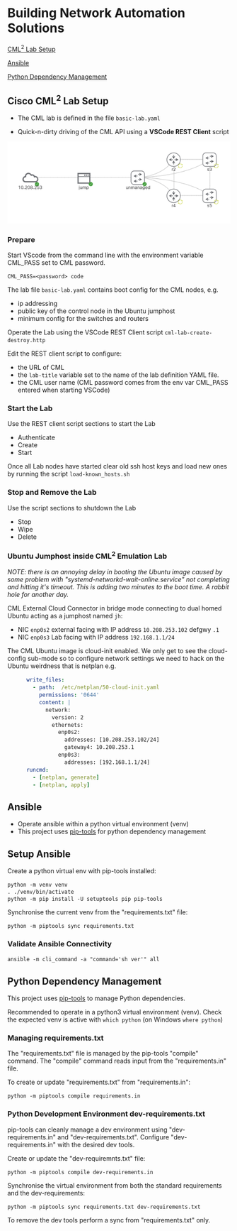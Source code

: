 # Building Network Automation Solutions

[CML<sup>2</sup> Lab Setup](#cisco-cml2-lab-setup)

[Ansible](#ansible)

[Python Dependency Management](#python-dependency-management)

## <a name="cisco-cml2-lab-setup"></a> Cisco CML<sup>2</sup> Lab Setup

- The CML lab is defined in the file `basic-lab.yaml`

- Quick-n-dirty driving of the CML API using a **VSCode REST Client** script

![](content/lab-screenshot.png)

### Prepare

Start VScode from the command line with the environment variable CML_PASS set
to CML password.


    CML_PASS=<password> code

The lab file `basic-lab.yaml` contains boot config for the CML nodes, e.g. 
- ip addressing
- public key of the control node in the Ubuntu jumphost
- minimum config for the switches and routers

Operate the Lab using the VSCode REST Client script `cml-lab-create-destroy.http`

Edit the REST client script to configure:
- the URL of CML 
- the `lab-title` variable set to the name of the lab definition YAML file.
- the CML user name (CML password comes from the env var CML_PASS entered when starting VSCode)

### Start the Lab

Use the REST client script sections to start the Lab

- Authenticate
- Create
- Start

Once all Lab nodes have started clear old ssh host keys and load new ones by
running the script `load-known_hosts.sh`

### Stop and Remove the Lab

Use the script sections to shutdown the Lab

- Stop
- Wipe
- Delete

### Ubuntu Jumphost inside CML<sup>2</sup> Emulation Lab

_NOTE: there is an annoying delay in booting the Ubuntu image caused by some
problem with "systemd-networkd-wait-online.service" not completing and
hitting it's timeout. This is adding two minutes to the boot time. A rabbit
hole for another day._

CML External Cloud Connector in bridge mode connecting to dual homed Ubuntu
acting as a jumphost named `jh`:

- NIC `enp0s2` external facing with IP address `10.208.253.102` defgwy `.1`
- NIC `enp0s3` Lab facing with IP address `192.168.1.1/24`

The CML Ubuntu image is cloud-init enabled. We only get to see the
cloud-config sub-mode so to configure network settings we need to hack on the
Ubuntu weirdness that is netplan e.g.

```yaml
      write_files:
        - path:  /etc/netplan/50-cloud-init.yaml
          permissions: '0644'
          content: |
            network:
              version: 2
              ethernets:
                enp0s2:
                  addresses: [10.208.253.102/24]
                  gateway4: 10.208.253.1
                enp0s3:
                  addresses: [192.168.1.1/24]
      runcmd:
        - [netplan, generate]
        - [netplan, apply]
```

## Ansible

- Operate ansible within a python virtual environment (venv)
- This project uses [pip-tools](https://github.com/jazzband/pip-tools) for
python dependency management

## Setup Ansible

Create a python virtual env with pip-tools installed:

    python -m venv venv
    . ./venv/bin/activate
    python -m pip install -U setuptools pip pip-tools

Synchronise the current venv from the "requirements.txt" file:

    python -m piptools sync requirements.txt

### Validate Ansible Connectivity

    ansible -m cli_command -a "command='sh ver'" all

## <a name="python-dependency-management"></a> Python Dependency Management

This project uses [pip-tools](https://github.com/jazzband/pip-tools) to manage
Python dependencies.

Recommended to operate in a python3 virtual environment (venv). Check the
expected venv is active with `which python` (on Windows `where python`)


### Managing requirements.txt

The "requirements.txt" file is managed by the pip-tools "compile" command.
The "compile" command reads input from the "requirements.in" file.

To create or update "requirements.txt" from "requirements.in":

    python -m piptools compile requirements.in


### Python Development Environment dev-requirements.txt

pip-tools can cleanly manage a dev environment using "dev-requirements.in" and
"dev-requirements.txt".   Configure "dev-requirements.in" with the desired dev tools.

Create or update the "dev-requiremnts.txt" file:

    python -m piptools compile dev-requirements.in

Synchronise the virtual environment from both the standard requirements and the
dev-requirements:

    python -m piptools sync requirements.txt dev-requirements.txt

To remove the dev tools perform a sync from "requirements.txt" only.
